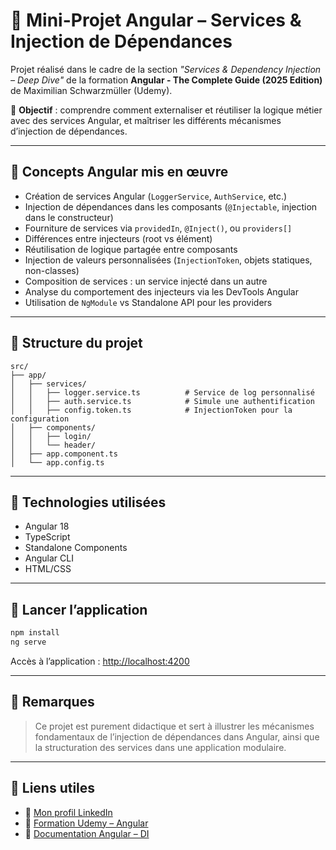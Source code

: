 
# 🧠 Mini-Projet Angular – Services & Injection de Dépendances

Projet réalisé dans le cadre de la section _"Services & Dependency Injection – Deep Dive"_ de la formation **Angular - The Complete Guide (2025 Edition)** de Maximilian Schwarzmüller (Udemy).

🎯 **Objectif** : comprendre comment externaliser et réutiliser la logique métier avec des services Angular, et maîtriser les différents mécanismes d’injection de dépendances.

---

## 🧠 Concepts Angular mis en œuvre

- Création de services Angular (`LoggerService`, `AuthService`, etc.)
- Injection de dépendances dans les composants (`@Injectable`, injection dans le constructeur)
- Fourniture de services via `providedIn`, `@Inject()`, ou `providers[]`
- Différences entre injecteurs (root vs élément)
- Réutilisation de logique partagée entre composants
- Injection de valeurs personnalisées (`InjectionToken`, objets statiques, non-classes)
- Composition de services : un service injecté dans un autre
- Analyse du comportement des injecteurs via les DevTools Angular
- Utilisation de `NgModule` vs Standalone API pour les providers

---

## 📂 Structure du projet

```
src/
├── app/
│   ├── services/
│   │   ├── logger.service.ts          # Service de log personnalisé
│   │   ├── auth.service.ts            # Simule une authentification
│   │   ├── config.token.ts            # InjectionToken pour la configuration
│   ├── components/
│   │   ├── login/
│   │   └── header/
│   ├── app.component.ts
│   └── app.config.ts
```

---

## 🧰 Technologies utilisées

- Angular 18
- TypeScript
- Standalone Components
- Angular CLI
- HTML/CSS

---

## 🚀 Lancer l’application

```bash
npm install
ng serve
```

Accès à l’application : [http://localhost:4200](http://localhost:4200)

---

## 📌 Remarques

> Ce projet est purement didactique et sert à illustrer les mécanismes fondamentaux de l’injection de dépendances dans Angular, ainsi que la structuration des services dans une application modulaire.

---

## 🔗 Liens utiles
- 👤 [Mon profil LinkedIn](https://www.linkedin.com/in/kevin-maldonado-km)
- 📘 [Formation Udemy – Angular](https://www.udemy.com/course/the-complete-guide-to-angular-2/)
- 🧠 [Documentation Angular – DI](https://angular.io/guide/dependency-injection)
